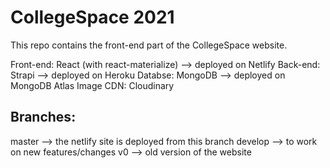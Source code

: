 # CollegeSpace 2021

This repo contains the front-end part of the CollegeSpace website.

Front-end: React (with react-materialize) --> deployed on Netlify
Back-end: Strapi --> deployed on Heroku
Databse: MongoDB --> deployed on MongoDB Atlas
Image CDN: Cloudinary

## Branches:
master --> the netlify site is deployed from this branch
develop --> to work on new features/changes
v0 --> old version of the website
